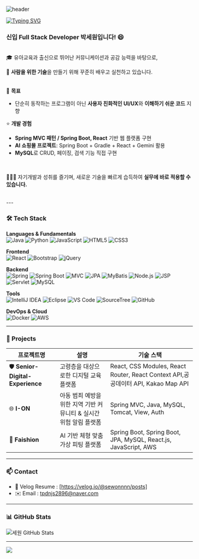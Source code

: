 <!--
**sewonnnn/sewonnnn** is a ✨ _special_ ✨ repository because its `README.md` (this file) appears on your GitHub profile.

Here are some ideas to get you started:

- 🔭 I’m currently working on ...
- 🌱 I’m currently learning ...
- 👯 I’m looking to collaborate on ...
- 🤔 I’m looking for help with ...
- 💬 Ask me about ...
- 📫 How to reach me: ...
- 😄 Pronouns: ...
- ⚡ Fun fact: ...
-->
![header](https://capsule-render.vercel.app/api?type=waving&color=FFCCCC&height=250&fontSize=50&animation=twinkling&text=Sewon's%20Github&fontColor=660000)
<!-- 간단한 인사말 -->

[![Typing SVG](https://readme-typing-svg.demolab.com?font=Fira+Code&weight=500&pause=1000&color=000000&width=435&lines=%F0%9F%91%8B+Hi+there!+I'm++Sewon+Park)](https://git.io/typing-svg)



<h3>신입 Full Stack Developer 박세원입니다! 😄</h3>
</br>
🎓 유아교육과 출신으로 뛰어난 커뮤니케이션과 공감 능력을 바탕으로,   

🙌 **사람을 위한 기술**을 만들기 위해 꾸준히 배우고 실천하고 있습니다.
</br>
</br>

📌 **목표** 
- 단순히 동작하는 프로그램이 아닌 **사용자 친화적인 UI/UX**와 **이해하기 쉬운 코드** 지향 

⭐ **개발 경험**  
- **Spring MVC 패턴 / Spring Boot, React** 기반 웹 플랫폼 구현  
- **AI 쇼핑몰 프로젝트**: Spring Boot + Gradle + React + Gemini 활용  
- **MySQL**로 CRUD, 페이징, 검색 기능 직접 구현

</br>

👩🏻‍💻 자기개발과 성취를 즐기며, 새로운 기술을 빠르게 습득하여 **실무에 바로 적용할 수 있습니다.**

</br>
---

### 🛠️ Tech Stack


**Languages & Fundamentals**  
![Java](https://img.shields.io/badge/Java-F7DF1E?style=flat&logo=java&logoColor=white)
![Python](https://img.shields.io/badge/Python-3776AB?style=flat&logo=python&logoColor=white)
![JavaScript](https://img.shields.io/badge/JavaScript-F7DF1E?style=flat&logo=javascript&logoColor=white)
![HTML5](https://img.shields.io/badge/HTML5-E34F26?style=flat&logo=html5&logoColor=white)
![CSS3](https://img.shields.io/badge/CSS3-1572B6?style=flat&logo=css3&logoColor=white)

**Frontend**  
![React](https://img.shields.io/badge/React-61DAFB?style=flat&logo=react&logoColor=white)
![Bootstrap](https://img.shields.io/badge/Bootstrap-7952B3?style=flat&logo=bootstrap&logoColor=white)
![jQuery](https://img.shields.io/badge/jQuery-0769AD?style=flat&logo=jquery&logoColor=white)

**Backend**  
![Spring](https://img.shields.io/badge/Spring-6DB33F?style=flat&logo=spring&logoColor=white)
![Spring Boot](https://img.shields.io/badge/Spring%20Boot-6DB33F?style=flat&logo=spring&logoColor=white)
![MVC](https://img.shields.io/badge/MVC-Design%20Pattern-4B8BBE?style=flat&logo=appveyor&logoColor=white)
![JPA](https://img.shields.io/badge/JPA-FF6F00?style=flat&logo=java&logoColor=white)
![MyBatis](https://img.shields.io/badge/MyBatis-4479A1?style=flat&logo=mysql&logoColor=white)
![Node.js](https://img.shields.io/badge/Node.js-339933?style=flat&logo=node.js&logoColor=white)
![JSP](https://img.shields.io/badge/JSP-FF0033?style=flat&logo=java&logoColor=white)
![Servlet](https://img.shields.io/badge/Servlet-6DB33F?style=flat&logo=java&logoColor=white)
![MySQL](https://img.shields.io/badge/MySQL-4479A1?style=flat&logo=mysql&logoColor=white)

**Tools**  
![IntelliJ IDEA](https://img.shields.io/badge/IntelliJ%20IDEA-000000?style=flat&logo=intellij-idea&logoColor=white)
![Eclipse](https://img.shields.io/badge/Eclipse-2C2255?style=flat&logo=eclipse&logoColor=white)
![VS Code](https://img.shields.io/badge/VS%20Code-007ACC?style=flat&logo=visual-studio-code&logoColor=white)
![SourceTree](https://img.shields.io/badge/SourceTree-0052CC?style=flat&logo=sourcetree&logoColor=white)
![GitHub](https://img.shields.io/badge/GitHub-181717?style=flat&logo=github&logoColor=white)

**DevOps & Cloud**  
![Docker](https://img.shields.io/badge/Docker-2496ED?style=flat&logo=docker&logoColor=white)
![AWS](https://img.shields.io/badge/Amazon_AWS-232F3E?style=flat&logo=amazonaws&logoColor=white)

---

### 🧩 Projects

| 프로젝트명                    | 설명                                                      | 기술 스택                          |
| ----------------------------- | --------------------------------------------------------- | ---------------------------------- |
| 🛡️ **Senior-Digital-Experience**     | 고령층을 대상으로한 디지털 교육 플랫폼 | React, CSS Modules, React Router, React Context API,공공데이터 API, Kakao Map API |
| 🌐 **I-ON**  |아동 범죄 예방을 위한 지역 기반 커뮤니티 & 실시간 위험 알림 플랫폼            |  Spring MVC, Java, MySQL, Tomcat, View, Auth |
| 👕 **Faishion** | AI 기반 체형 맞춤 가상 피팅 플랫폼                        | Spring Boot, Spring Boot, JPA, MySQL, React.js, JavaScript, AWS |


---

### 📫 Contact

- 📝 Velog Resume : [https://velog.io/@sewonnnn/posts]
- ✉️ Email : tpdnjs2896@naver.com

---

<!-- 깃허브 통계 -->

### 📊 GitHub Stats
![세원 GitHub Stats](https://github-readme-stats.vercel.app/api?username=githubUsername&show_icons=true&bg_color=ffffff&title_color=ffb6c1&icon_color=ff69b4&text_color=333333)



---



<img src="https://capsule-render.vercel.app/api?type=waving&color=F3D6D7&height=200&section=footer"/>
